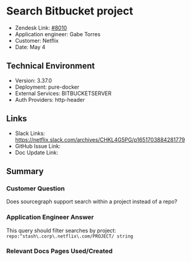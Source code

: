 
# Search Bitbucket project <!-- Ticket Title  Hint: include keywords to make it searchable -->

- Zendesk Link: [#8010](https://sourcegraph.zendesk.com/agent/tickets/8010)
- Application engineer: Gabe Torres
- Customer: Netflix <!-- Redact if this contains personally identifying information -->
- Date: May 4

<!-- Data populated from integration, speak to Ben Gordon or Michael Bali if not working -->
<!-- During Internal team trial, fill missing data manually (we are waiting for all data to sync) -->

## Technical Environment
- Version: 3.37.0​
- Deployment: pure-docker
- External Services: BITBUCKETSERVER
- Auth Providers: http-header


## Links
<!-- Data for application engineer manual entry -->
- Slack Links: https://netflix.slack.com/archives/CHKL4G5PG/p1651703884281779  
- GitHub Issue Link:
- Doc Update Link:

## Summary
### Customer Question
Does sourcegraph support search within a project instead of a repo?

### Application Engineer Answer
This query should filter searches by project: `repo:^stash\.corp\.netflix\.com/PROJECT/ string`

### Relevant Docs Pages Used/Created

<!-- Once complete, upload a copy to https://github.com/sourcegraph/support-tools-internal/tree/main/resolved-tickets as a .md file -->
<!-- Name the file 8010.md -->
